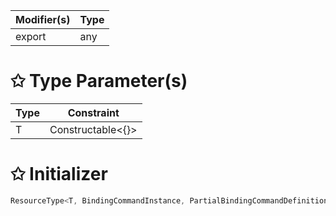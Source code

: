 | Modifier(s)                            | Type                     |
|----------------------------------------|--------------------------|
| export | any |

# &#10025; Type Parameter(s)

| Type | Constraint              |
| ---- | ----------------------- |
| T    | Constructable&lt;{}&gt; |

# &#10025; Initializer

```ts
ResourceType<T, BindingCommandInstance, PartialBindingCommandDefinition>
```